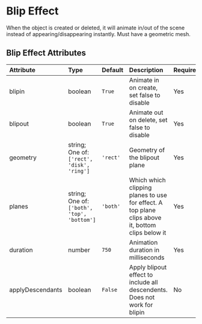
Blip Effect
===========


When the object is created or deleted, it will animate in/out of the scene instead of appearing/disappearing instantly. Must have a geometric mesh.

Blip Effect Attributes
-----------------------

|Attribute|Type|Default|Description|Required|
| :--- | :--- | :--- | :--- | :--- |
|blipin|boolean|```True```|Animate in on create, set false to disable|Yes|
|blipout|boolean|```True```|Animate out on delete, set false to disable|Yes|
|geometry|string; One of: ```['rect', 'disk', 'ring']```|```'rect'```|Geometry of the blipout plane|Yes|
|planes|string; One of: ```['both', 'top', 'bottom']```|```'both'```|Which which clipping planes to use for effect. A top plane clips above it, bottom clips below it|Yes|
|duration|number|```750```|Animation duration in milliseconds|Yes|
|applyDescendants|boolean|```False```|Apply blipout effect to include all descendents. Does not work for blipin|No|
